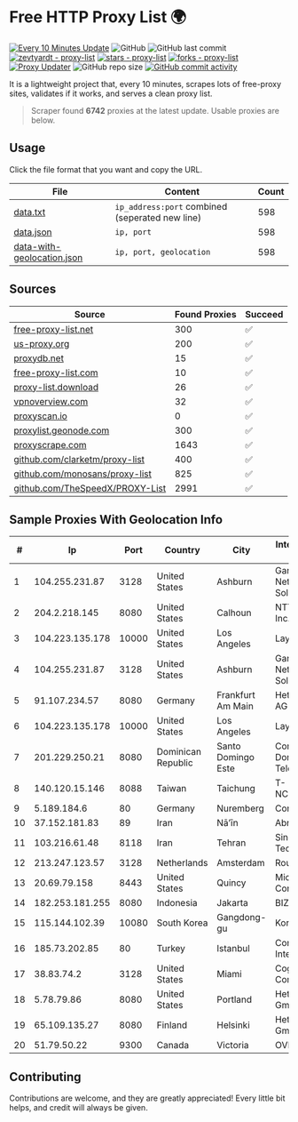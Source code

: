 
# Free HTTP Proxy List 🌍

[![Every 10 Minutes Update](https://github.com/mertguvencli/http-proxy-list/actions/workflows/main.yml/badge.svg?branch=main)](https://github.com/mertguvencli/http-proxy-list/actions/workflows/main.yml)
![GitHub](https://img.shields.io/github/license/mertguvencli/http-proxy-list)
![GitHub last commit](https://img.shields.io/github/last-commit/mertguvencli/http-proxy-list)
[![zevtyardt - proxy-list](https://img.shields.io/static/v1?label=zevtyardt&message=proxy-list&color=blue&logo=github)](https://github.com/zevtyardt/proxy-list "Go to GitHub repo")
[![stars - proxy-list](https://img.shields.io/github/stars/zevtyardt/proxy-list?style=social)](https://github.com/zevtyardt/proxy-list)
[![forks - proxy-list](https://img.shields.io/github/forks/zevtyardt/proxy-list?style=social)](https://github.com/zevtyardt/proxy-list)
[![Proxy Updater](https://github.com/zevtyardt/proxy-list/workflows/Proxy%20Updater/badge.svg)](https://github.com/zevtyardt/proxy-list/actions?query=workflow:"Proxy+Updater")
![GitHub repo size](https://img.shields.io/github/repo-size/zevtyardt/proxy-list)
[![GitHub commit activity](https://img.shields.io/github/commit-activity/m/zevtyardt/proxy-list?logo=commits)](https://github.com/zevtyardt/proxy-list/commits/main)

It is a lightweight project that, every 10 minutes, scrapes lots of free-proxy sites, validates if it works, and serves a clean proxy list.

> Scraper found **6742** proxies at the latest update. Usable proxies are below.

## Usage

Click the file format that you want and copy the URL.

|File|Content|Count|
|----|-------|-----|
|[data.txt](https://raw.githubusercontent.com/mertguvencli/http-proxy-list/main/proxy-list/data.txt)|`ip_address:port` combined (seperated new line)|598|
|[data.json](https://raw.githubusercontent.com/mertguvencli/http-proxy-list/main/proxy-list/data.json)|`ip, port`|598|
|[data-with-geolocation.json](https://raw.githubusercontent.com/mertguvencli/http-proxy-list/main/proxy-list/data-with-geolocation.json)|`ip, port, geolocation`|598|

## Sources

|Source|Found Proxies|Succeed|
|------|-------------|-------|
|[free-proxy-list.net](https://free-proxy-list.net)|300|✅|
|[us-proxy.org](https://www.us-proxy.org)|200|✅|
|[proxydb.net](http://proxydb.net)|15|✅|
|[free-proxy-list.com](https://free-proxy-list.com/?page=&port=&type%5B%5D=http&type%5B%5D=https&up_time=0&search=Search)|10|✅|
|[proxy-list.download](https://www.proxy-list.download/HTTP)|26|✅|
|[vpnoverview.com](https://vpnoverview.com/privacy/anonymous-browsing/free-proxy-servers)|32|✅|
|[proxyscan.io](https://www.proxyscan.io)|0|✅|
|[proxylist.geonode.com](https://proxylist.geonode.com/api/proxy-list?limit=300&page=1&sort_by=lastChecked&sort_type=desc&protocols=http,https)|300|✅|
|[proxyscrape.com](https://api.proxyscrape.com/v2/?request=displayproxies&protocol=http&timeout=10000&country=all&ssl=all&anonymity=all)|1643|✅|
|[github.com/clarketm/proxy-list](https://raw.githubusercontent.com/clarketm/proxy-list/master/proxy-list-raw.txt)|400|✅|
|[github.com/monosans/proxy-list](https://raw.githubusercontent.com/monosans/proxy-list/main/proxies/http.txt)|825|✅|
|[github.com/TheSpeedX/PROXY-List](https://raw.githubusercontent.com/TheSpeedX/PROXY-List/master/http.txt)|2991|✅|


## Sample Proxies With Geolocation Info

|#|Ip|Port|Country|City|Internet Service Provider|
|-|--|----|-------|----|-------------------------|
|1|104.255.231.87|3128|United States|Ashburn|Garrison Network Solutions LLC|
|2|204.2.218.145|8080|United States|Calhoun|NTT America, Inc.|
|3|104.223.135.178|10000|United States|Los Angeles|LayerHost|
|4|104.255.231.87|3128|United States|Ashburn|Garrison Network Solutions LLC|
|5|91.107.234.57|8080|Germany|Frankfurt Am Main|Hetzner Online AG|
|6|104.223.135.178|10000|United States|Los Angeles|LayerHost|
|7|201.229.250.21|8080|Dominican Republic|Santo Domingo Este|Compañía Dominicana de Teléfonos S. A.|
|8|140.120.15.146|8088|Taiwan|Taichung|T-NCHU.EDU.TW|
|9|5.189.184.6|80|Germany|Nuremberg|Contabo GmbH|
|10|37.152.181.83|89|Iran|Nā’īn|AbrArvan|
|11|103.216.61.48|8118|Iran|Tehran|Sindad Network Technology Ltd.|
|12|213.247.123.57|3128|Netherlands|Amsterdam|Routit BV|
|13|20.69.79.158|8443|United States|Quincy|Microsoft Corporation|
|14|182.253.181.255|8080|Indonesia|Jakarta|BIZNET|
|15|115.144.102.39|10080|South Korea|Gangdong-gu|Korea Telecom|
|16|185.73.202.85|80|Turkey|Istanbul|Comnet International|
|17|38.83.74.2|3128|United States|Miami|Cogent Communications|
|18|5.78.79.86|8080|United States|Portland|Hetzner Online GmbH|
|19|65.109.135.27|8080|Finland|Helsinki|Hetzner Online GmbH|
|20|51.79.50.22|9300|Canada|Victoria|OVH SAS|



## Contributing

Contributions are welcome, and they are greatly appreciated! Every
little bit helps, and credit will always be given.

